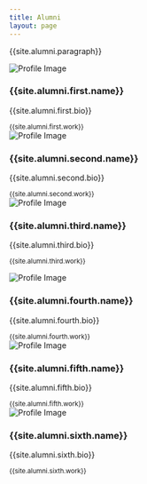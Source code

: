 ```yaml
---
title: Alumni
layout: page
---
```

<div class="row">
    <div class="col-sm-12">
        <div class="card border-0">
        <!-- <img class="card-img-top" src="{{site.url}}/{{site.kellogg}}" alt="Kellogg Image"> -->
            <div class="card-body">
                <!-- <h3 class="card-title">A message from El Presidentè</h3> -->
                <p>{{site.alumni.paragraph}}</p>
            </div>
        </div>
    </div>
</div>


<div class="row">
<!-- First alumnus -->
    <div class="card-deck">
        <div class="card border-0">
            <div>
                <img class="card-img-top circular" src="{{site.url}}/{{site.alumni.first.img}}" alt="Profile Image">
            </div>
            <div class="card-body">
                <h3>{{site.alumni.first.name}}</h3>
                <p>{{site.alumni.first.bio}}</p>
                <small>{{site.alumni.first.work}}</small>
            </div>
        </div>
<!-- Second alumnus -->
        <div class="card border-0">
            <div>
                <img class="card-img-top circular" src="{{site.url}}/{{site.alumni.second.img}}" alt="Profile Image">
            </div>
            <div class="card-body">
                <h3>{{site.alumni.second.name}}</h3>
                <p>{{site.alumni.second.bio}}</p>
                <small>{{site.alumni.second.work}}</small>
            </div>
        </div>
<!-- Third alumnus -->
        <div class="card border-0">
            <div>
                <img class="card-img-top circular" src="{{site.url}}/{{site.alumni.third.img}}" alt="Profile Image">
            </div>
            <div class="card-body">
                <h3>{{site.alumni.third.name}}</h3>
                <p>{{site.alumni.third.bio}}</p>
                <small>{{site.alumni.third.work}}</small>
            </div>
        </div>
    </div>
<p></p>
<!-- fourth alumnus -->
    <div class="card-deck">
        <div class="card border-0">
            <div>
                <img class="card-img-top circular" src="{{site.url}}/{{site.alumni.fourth.img}}" alt="Profile Image">
            </div>
            <div class="card-body">
                <h3>{{site.alumni.fourth.name}}</h3>
                <p>{{site.alumni.fourth.bio}}</p>
                <small>{{site.alumni.fourth.work}}</small>
            </div>
        </div>
<!-- fifth alumnus -->
        <div class="card border-0">
            <div>
                <img class="card-img-top circular" src="{{site.url}}/{{site.alumni.fifth.img}}" alt="Profile Image">
            </div>
            <div class="card-body">
                <h3>{{site.alumni.fifth.name}}</h3>
                <p>{{site.alumni.fifth.bio}}</p>
                <small>{{site.alumni.fifth.work}}</small>
            </div>
        </div>
<!-- sixth alumnus -->
        <div class="card border-0">
            <div>
                <img class="card-img-top circular" src="{{site.url}}/{{site.alumni.sixth.img}}" alt="Profile Image">
            </div>
            <div class="card-body">
                <h3>{{site.alumni.sixth.name}}</h3>
                <p>{{site.alumni.sixth.bio}}</p>
                <small>{{site.alumni.sixth.work}}</small>
            </div>
        </div>
    </div>
</div>